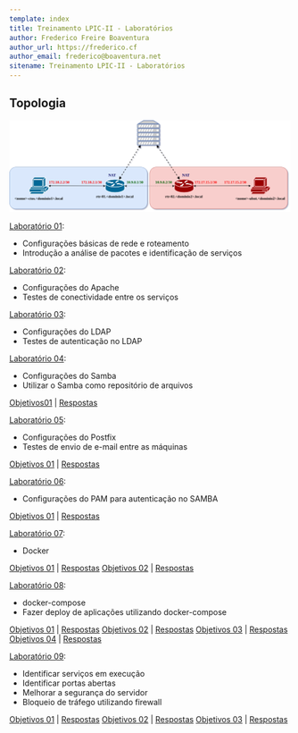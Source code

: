 ```yaml
---
template: index
title: Treinamento LPIC-II - Laboratórios
author: Frederico Freire Boaventura
author_url: https://frederico.cf
author_email: frederico@boaventura.net
sitename: Treinamento LPIC-II - Laboratórios
---
```


## Topologia

![Lab 01](images/lpi2_lab_s02.png)

[Laboratório 01](S01/index.md):

* Configurações básicas de rede e roteamento
* Introdução a análise de pacotes e identificação de serviços

[Laboratório 02](S02/index.md):

* Configurações do Apache
* Testes de conectividade entre os serviços

[Laboratório 03](S03/index.md):

* Configurações do LDAP
* Testes de autenticação no LDAP

[Laboratório 04](S04/index.md):

* Configurações do Samba
* Utilizar o Samba como repositório de arquivos

[Objetivos01](S04/objetivos01.md) | [Respostas](S04/respostas01.md)

[Laboratório 05](S05/index.md):

* Configurações do Postfix
* Testes de envio de e-mail entre as máquinas

[Objetivos 01](S05/objetivos01.md) | [Respostas](S05/respostas01.md)

[Laboratório 06](S06/index.md):

* Configurações do PAM para autenticação no SAMBA

[Objetivos 01](S06/objetivos01.md) | [Respostas](S06/respostas01.md)

[Laboratório 07](S07/index.md):

* Docker

[Objetivos 01](S07/objetivos01.md) | [Respostas](S07/respostas01.md)
[Objetivos 02](S07/objetivos02.md) | [Respostas](S07/respostas02.md)

[Laboratório 08](S08/index.md):

* docker-compose
* Fazer deploy de aplicações utilizando docker-compose

[Objetivos 01](S08/objetivos01.md) | [Respostas](S08/respostas01.md)
[Objetivos 02](S08/objetivos02.md) | [Respostas](S08/respostas02.md)
[Objetivos 03](S08/objetivos03.md) | [Respostas](S08/respostas03.md)
[Objetivos 04](S08/objetivos04.md) | [Respostas](S08/respostas04.md)

[Laboratório 09](S09/index.md):

* Identificar serviços em execução
* Identificar portas abertas
* Melhorar a segurança do servidor
* Bloqueio de tráfego utilizando firewall

[Objetivos 01](S09/objetivos01.md) | [Respostas](S09/respostas01.md)
[Objetivos 02](S09/objetivos02.md) | [Respostas](S09/respostas02.md)
[Objetivos 03](S09/objetivos03.md) | [Respostas](S09/respostas03.md)
<!-- [Objetivos 04](S09/objetivos04.md) | [Respostas](S09/respostas04.md) -->


